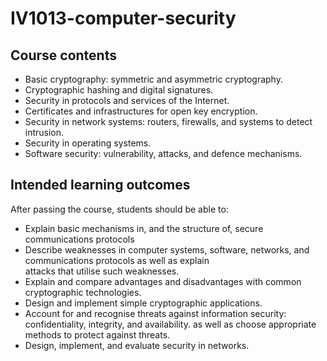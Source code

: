 # IV1013-computer-security
## Course contents
* Basic cryptography: symmetric and asymmetric cryptography.
* Cryptographic hashing and digital signatures.
* Security in protocols and services of the Internet.
* Certificates and infrastructures for open key encryption.
* Security in network systems: routers, firewalls, and systems to detect intrusion.
* Security in operating systems.
* Software security: vulnerability, attacks, and defence mechanisms.

## Intended learning outcomes

After passing the course, students should be able to:

* Explain basic mechanisms in, and the structure of, secure communications protocols
* Describe weaknesses in computer systems, software, networks, and communications protocols as well as explain    
  attacks that utilise such weaknesses.
* Explain and compare advantages and disadvantages with common cryptographic technologies.
* Design and implement simple cryptographic applications.
* Account for and recognise threats against information security: confidentiality, integrity, and availability.     as well as choose appropriate methods to protect against threats.
* Design, implement, and evaluate security in networks.
